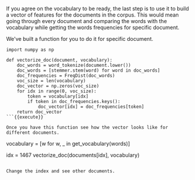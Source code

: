 If you agree on the vocabulary to be ready, the last step is to use it to build a vector of features for the documents in the corpus. This would mean going through every document and comparing the words with the vocabulary while getting the words frequencies for specific document.

We've built a function for you to do it for specific document.

```
import numpy as np

def vectorize_doc(document, vocabulary):
    doc_words = word_tokenize(document.lower())
    doc_words = [stemmer.stem(word) for word in doc_words]
    doc_frequencies = FreqDist(doc_words)
    voc_size = len(vocabulary)
    doc_vector = np.zeros(voc_size)
    for idx in range(0, voc_size):
        token = vocabulary[idx]
        if token in doc_frequencies.keys():
            doc_vector[idx] = doc_frequencies[token]
    return doc_vector
```{{execute}}

Once you have this function see how the vector looks like for different documents.

```
vocabulary = [w for w, _ in get_vocabulary(words)]

idx = 1467
vectorize_doc(documents[idx], vocabulary)
```{{execute}}

Change the index and see other documents.
